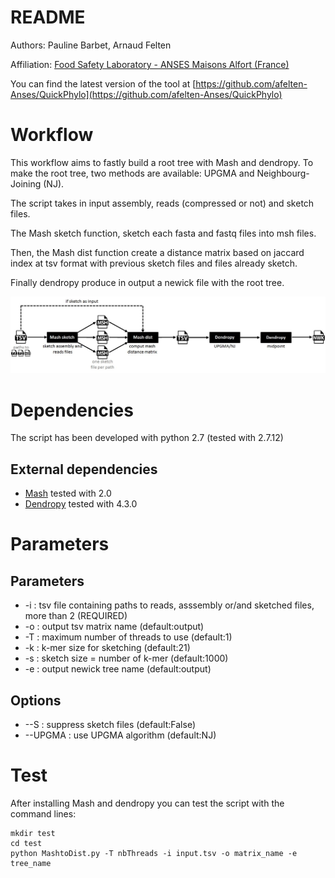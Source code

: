 README
======
Authors: Pauline Barbet, Arnaud Felten

Affiliation: [Food Safety Laboratory - ANSES Maisons Alfort (France)](https://www.anses.fr/en/content/laboratory-food-safety-maisons-alfort-and-boulogne-sur-mer)

You can find the latest version of the tool at [https://github.com/afelten-Anses/QuickPhylo](https://github.com/afelten-Anses/QuickPhylo)


Workflow
========
This workflow aims to fastly build a root tree with Mash and dendropy. To make the root tree, two methods are available: UPGMA and Neighbourg-Joining (NJ).

The script takes in input assembly, reads (compressed or not) and sketch files.

The Mash sketch function, sketch each fasta and fastq files into msh files.

Then, the Mash dist function create a distance matrix based on jaccard index at tsv format with previous sketch files and files already sketch.

Finally dendropy produce in output a newick file with the root tree. 

![](workflow.JPG?raw=true "script workflow")

Dependencies
============

The script has been developed with python 2.7 (tested with 2.7.12)

## External dependencies

* [Mash](https://github.com/marbl/Mash/blob/master/INSTALL.txt) tested with 2.0
* [Dendropy](https://www.dendropy.org/) tested with 4.3.0


Parameters
==========

## Parameters

* -i : tsv file containing paths to reads, asssembly or/and sketched files, more than 2 (REQUIRED)
* -o : output tsv matrix name (default:output)
* -T : maximum number of threads to use (default:1)
* -k : k-mer size for sketching (default:21)
* -s : sketch size = number of k-mer (default:1000)
* -e : output newick tree name (default:output)

## Options

* --S : suppress sketch files (default:False)
* --UPGMA : use UPGMA algorithm (default:NJ)

Test
====

After installing Mash and dendropy you can test the script with the command lines:

	mkdir test
	cd test
	python MashtoDist.py -T nbThreads -i input.tsv -o matrix_name -e tree_name

	